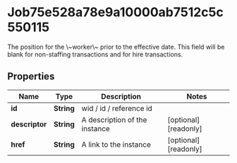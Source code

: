 

# Job75e528a78e9a10000ab7512c5c550115

The position for the \\~worker\\~ prior to the effective date.  This field will be blank for non-staffing transactions and for hire transactions.

## Properties

| Name | Type | Description | Notes |
|------------ | ------------- | ------------- | -------------|
|**id** | **String** | wid / id / reference id |  |
|**descriptor** | **String** | A description of the instance |  [optional] [readonly] |
|**href** | **String** | A link to the instance |  [optional] [readonly] |



